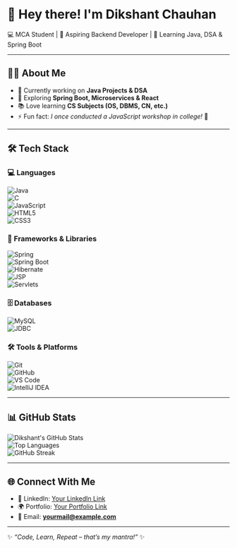# 👋 Hey there! I'm Dikshant Chauhan  

💻 MCA Student | 🚀 Aspiring Backend Developer | 🌱 Learning Java, DSA & Spring Boot  

---

## 🧑‍💻 About Me
- 🔭 Currently working on **Java Projects & DSA**
- 🌱 Exploring **Spring Boot, Microservices & React**
- 📚 Love learning **CS Subjects (OS, DBMS, CN, etc.)**
- ⚡ Fun fact: *I once conducted a JavaScript workshop in college!* 🎉  

---

## 🛠️ Tech Stack  

### 💻 Languages  
![Java](https://img.shields.io/badge/Java-ED8B00?style=for-the-badge&logo=openjdk&logoColor=white)  
![C](https://img.shields.io/badge/C-00599C?style=for-the-badge&logo=c&logoColor=white)  
![JavaScript](https://img.shields.io/badge/JavaScript-F7DF1E?style=for-the-badge&logo=javascript&logoColor=black)  
![HTML5](https://img.shields.io/badge/HTML5-E34F26?style=for-the-badge&logo=html5&logoColor=white)  
![CSS3](https://img.shields.io/badge/CSS3-1572B6?style=for-the-badge&logo=css3&logoColor=white)  

### 🧩 Frameworks & Libraries  
![Spring](https://img.shields.io/badge/Spring-6DB33F?style=for-the-badge&logo=spring&logoColor=white)  
![Spring Boot](https://img.shields.io/badge/Spring%20Boot-6DB33F?style=for-the-badge&logo=springboot&logoColor=white)  
![Hibernate](https://img.shields.io/badge/Hibernate-59666C?style=for-the-badge&logo=hibernate&logoColor=white)  
![JSP](https://img.shields.io/badge/JSP-007396?style=for-the-badge&logo=java&logoColor=white)  
![Servlets](https://img.shields.io/badge/Servlets-007396?style=for-the-badge&logo=java&logoColor=white)  

### 🗄️ Databases  
![MySQL](https://img.shields.io/badge/MySQL-005C84?style=for-the-badge&logo=mysql&logoColor=white)  
![JDBC](https://img.shields.io/badge/JDBC-000000?style=for-the-badge&logo=java&logoColor=white)  

### 🛠️ Tools & Platforms  
![Git](https://img.shields.io/badge/Git-F05032?style=for-the-badge&logo=git&logoColor=white)  
![GitHub](https://img.shields.io/badge/GitHub-181717?style=for-the-badge&logo=github&logoColor=white)  
![VS Code](https://img.shields.io/badge/VS%20Code-007ACC?style=for-the-badge&logo=visualstudiocode&logoColor=white)  
![IntelliJ IDEA](https://img.shields.io/badge/IntelliJ%20IDEA-000000?style=for-the-badge&logo=intellijidea&logoColor=white)  

---

## 📊 GitHub Stats  

![Dikshant's GitHub Stats](https://github-readme-stats.vercel.app/api?username=YourUserName&show_icons=true&theme=radical)  
![Top Languages](https://github-readme-stats.vercel.app/api/top-langs/?username=YourUserName&layout=compact&theme=radical)  
![GitHub Streak](https://github-readme-streak-stats.herokuapp.com/?user=YourUserName&theme=radical)  

---

## 🌐 Connect With Me  
- 💼 LinkedIn: [Your LinkedIn Link](https://linkedin.com/in/yourprofile)  
- 🌍 Portfolio: [Your Portfolio Link](https://yourportfolio.com)  
- 📧 Email: **yourmail@example.com**  

---
✨ *“Code, Learn, Repeat – that’s my mantra!”* ✨
